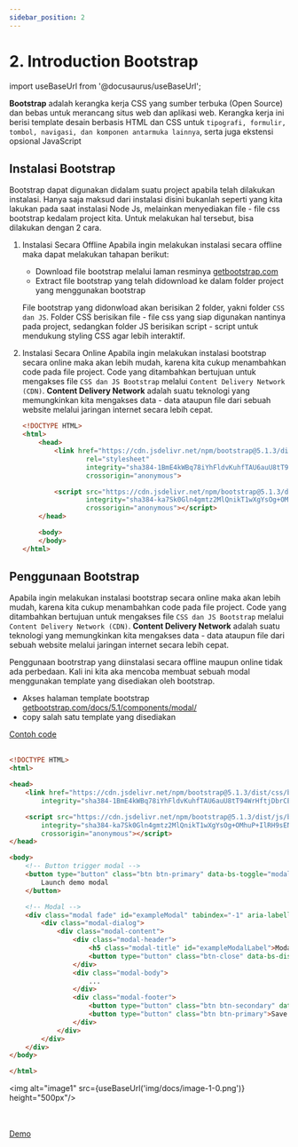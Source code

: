 ```yaml
---
sidebar_position: 2
---
```


# 2. Introduction Bootstrap

import useBaseUrl from '@docusaurus/useBaseUrl';

**Bootstrap** adalah kerangka kerja CSS yang sumber terbuka (Open Source) dan bebas untuk merancang situs web dan aplikasi web. Kerangka kerja ini berisi template desain berbasis HTML dan CSS untuk `tipografi, formulir, tombol, navigasi, dan komponen antarmuka lainnya`, serta juga ekstensi opsional JavaScript

## Instalasi Bootstrap

Bootstrap dapat digunakan didalam suatu project apabila telah dilakukan instalasi. Hanya saja maksud dari instalasi disini bukanlah seperti yang kita lakukan pada saat instalasi Node Js, melainkan menyediakan file - file css bootstrap kedalam project kita. Untuk melakukan hal tersebut, bisa dilakukan dengan 2 cara.

1. Instalasi Secara Offline
    Apabila ingin melakukan instalasi secara offline maka dapat melakukan tahapan berikut:
    - Download file bootstrap melalui laman resminya [getbootstrap.com](https://getbootstrap.com/docs/5.0/getting-started/download/)
    - Extract file bootstrap yang telah didownload ke dalam folder project yang menggunakan bootstrap
    
    File bootstrap yang didonwload akan berisikan 2 folder, yakni folder `CSS dan JS`. Folder CSS berisikan file - file css yang siap digunakan nantinya pada project, sedangkan folder JS berisikan script - script untuk mendukung styling CSS agar lebih interaktif. 

2. Instalasi Secara Online
    Apabila ingin melakukan instalasi bootstrap secara online maka akan lebih mudah, karena kita cukup menambahkan code pada file project. Code yang ditambahkan bertujuan untuk mengakses file `CSS dan JS Bootstrap` melalui `Content Delivery Network (CDN)`. **Content Delivery Network** adalah suatu teknologi yang memungkinkan kita mengakses data - data ataupun file dari sebuah website melalui jaringan internet secara lebih cepat.

    ```html 
    <!DOCTYPE HTML>
    <html>
        <head>
            <link href="https://cdn.jsdelivr.net/npm/bootstrap@5.1.3/dist/css/bootstrap.min.css" 
                    rel="stylesheet" 
                    integrity="sha384-1BmE4kWBq78iYhFldvKuhfTAU6auU8tT94WrHftjDbrCEXSU1oBoqyl2QvZ6jIW3" 
                    crossorigin="anonymous">

            <script src="https://cdn.jsdelivr.net/npm/bootstrap@5.1.3/dist/js/bootstrap.bundle.min.js" 
                    integrity="sha384-ka7Sk0Gln4gmtz2MlQnikT1wXgYsOg+OMhuP+IlRH9sENBO0LRn5q+8nbTov4+1p" 
                    crossorigin="anonymous"></script>
        </head>

        <body>
        </body>
    </html>
    ```


## Penggunaan Bootstrap

Apabila ingin melakukan instalasi bootstrap secara online maka akan lebih mudah, karena kita cukup menambahkan code pada file project. Code yang ditambahkan bertujuan untuk mengakses file `CSS dan JS Bootstrap` melalui `Content Delivery Network (CDN)`. **Content Delivery Network** adalah suatu teknologi yang memungkinkan kita mengakses data - data ataupun file dari sebuah website melalui jaringan internet secara lebih cepat.

Penggunaan bootrstrap yang diinstalasi secara offline maupun online tidak ada perbedaan. Kali ini kita aka mencoba membuat sebuah modal menggunakan template yang disediakan oleh bootstrap.
- Akses halaman template bootstrap  [getbootstrap.com/docs/5.1/components/modal/](https://getbootstrap.com/docs/5.1/components/modal/)
- copy salah satu template yang disediakan

<a class="btn-example-code" href="https://github.com/demo-dumbways/ebook-code-result-chapter-2/tree/day1-0.introduction-bootstrap">
Contoh code
</a>

<br />
<br />

```html title="form-blog.hbs"
<!DOCTYPE HTML>
<html>

<head>
    <link href="https://cdn.jsdelivr.net/npm/bootstrap@5.1.3/dist/css/bootstrap.min.css" rel="stylesheet"
        integrity="sha384-1BmE4kWBq78iYhFldvKuhfTAU6auU8tT94WrHftjDbrCEXSU1oBoqyl2QvZ6jIW3" crossorigin="anonymous">

    <script src="https://cdn.jsdelivr.net/npm/bootstrap@5.1.3/dist/js/bootstrap.bundle.min.js"
        integrity="sha384-ka7Sk0Gln4gmtz2MlQnikT1wXgYsOg+OMhuP+IlRH9sENBO0LRn5q+8nbTov4+1p"
        crossorigin="anonymous"></script>
</head>

<body>
    <!-- Button trigger modal -->
    <button type="button" class="btn btn-primary" data-bs-toggle="modal" data-bs-target="#exampleModal">
        Launch demo modal
    </button>

    <!-- Modal -->
    <div class="modal fade" id="exampleModal" tabindex="-1" aria-labelledby="exampleModalLabel" aria-hidden="true">
        <div class="modal-dialog">
            <div class="modal-content">
                <div class="modal-header">
                    <h5 class="modal-title" id="exampleModalLabel">Modal title</h5>
                    <button type="button" class="btn-close" data-bs-dismiss="modal" aria-label="Close"></button>
                </div>
                <div class="modal-body">
                    ...
                </div>
                <div class="modal-footer">
                    <button type="button" class="btn btn-secondary" data-bs-dismiss="modal">Close</button>
                    <button type="button" class="btn btn-primary">Save changes</button>
                </div>
            </div>
        </div>
    </div>
</body>

</html>
```

<img alt="image1" src={useBaseUrl('img/docs/image-1-0.png')} height="500px"/>

<br />
<br />

<div>
<a class="btn-demo" href="https://ebook-code-result-chapter-2-git-day1-0intr-893c86-demo-dumbways.vercel.app/">
Demo
</a>
</div>


        
